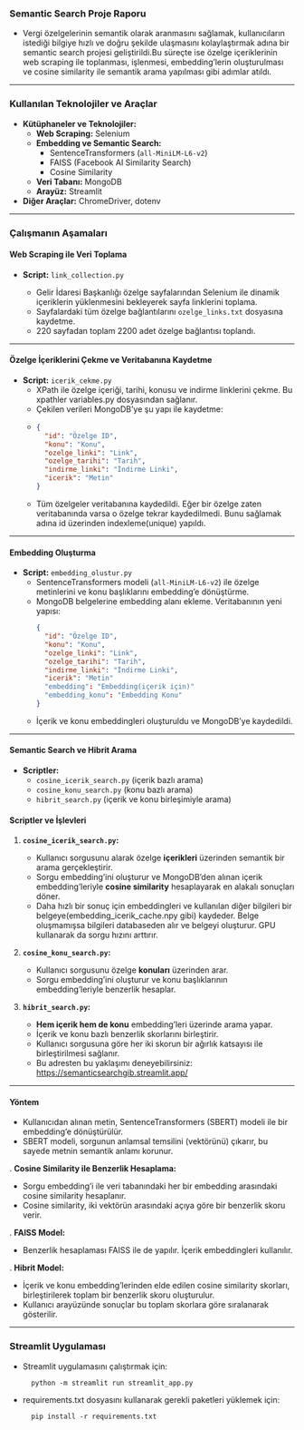 
### **Semantic Search Proje Raporu**  

- Vergi özelgelerinin semantik olarak aranmasını sağlamak, kullanıcıların istediği bilgiye hızlı ve doğru şekilde ulaşmasını kolaylaştırmak adına bir semantic search projesi geliştirildi.Bu süreçte ise özelge içeriklerinin web scraping ile toplanması, işlenmesi, embedding’lerin oluşturulması ve cosine similarity ile semantik arama yapılması gibi adımlar atıldı.

---

### **Kullanılan Teknolojiler ve Araçlar**  
- **Kütüphaneler ve Teknolojiler:**  
  - **Web Scraping:** Selenium  
  - **Embedding ve Semantic Search:**  
    - SentenceTransformers (`all-MiniLM-L6-v2`)  
    - FAISS (Facebook AI Similarity Search)  
    - Cosine Similarity  
  - **Veri Tabanı:** MongoDB  
  - **Arayüz:** Streamlit  
- **Diğer Araçlar:** ChromeDriver, dotenv  

---

### **Çalışmanın Aşamaları**  

#### **Web Scraping ile Veri Toplama**  
- **Script:** `link_collection.py`  

  - Gelir İdaresi Başkanlığı özelge sayfalarından Selenium ile dinamik içeriklerin yüklenmesini bekleyerek sayfa linklerini toplama.  
  - Sayfalardaki tüm özelge bağlantılarını `ozelge_links.txt` dosyasına kaydetme.  
  - 220 sayfadan toplam 2200 adet özelge bağlantısı toplandı.  

---

#### **Özelge İçeriklerini Çekme ve Veritabanına Kaydetme**  
- **Script:** `icerik_cekme.py`   
  - XPath ile özelge içeriği, tarihi, konusu ve indirme linklerini çekme. Bu xpathler variables.py dosyasından sağlanır. 
  - Çekilen verileri MongoDB’ye şu yapı ile kaydetme:
  -   
    ```json
    {
      "id": "Özelge ID",
      "konu": "Konu",
      "ozelge_linki": "Link",
      "ozelge_tarihi": "Tarih",
      "indirme_linki": "İndirme Linki",
      "icerik": "Metin"
    }
    ```  
  -  Tüm özelgeler veritabanına kaydedildi. Eğer bir özelge zaten veritabanında varsa o özelge tekrar kaydedilmedi. Bunu sağlamak adına id üzerinden indexleme(unique) yapıldı. 

---

#### **Embedding Oluşturma**  
- **Script:** `embedding_olustur.py`  
  - SentenceTransformers modeli (`all-MiniLM-L6-v2`) ile özelge metinlerini ve konu başlıklarını embedding’e dönüştürme.  
  - MongoDB belgelerine embedding alanı ekleme. Veritabanının yeni yapısı:
    ```json
    {
      "id": "Özelge ID",
      "konu": "Konu",
      "ozelge_linki": "Link",
      "ozelge_tarihi": "Tarih",
      "indirme_linki": "İndirme Linki",
      "icerik": "Metin"
      "embedding": "Embedding(içerik için)"
      "embedding_konu": "Embedding Konu"
    }
    ```  
  - İçerik ve konu embeddingleri oluşturuldu ve MongoDB’ye kaydedildi.  

---

#### **Semantic Search ve Hibrit Arama**  
- **Scriptler:**  
  - `cosine_icerik_search.py` (içerik bazlı arama)  
  - `cosine_konu_search.py` (konu bazlı arama)  
  - `hibrit_search.py` (içerik ve konu birleşimiyle arama) 

#### **Scriptler ve İşlevleri**
1. **`cosine_icerik_search.py`:**  
   - Kullanıcı sorgusunu alarak özelge **içerikleri** üzerinden semantik bir arama gerçekleştirir.  
   - Sorgu embedding’ini oluşturur ve MongoDB’den alınan içerik embedding’leriyle **cosine similarity** hesaplayarak en alakalı sonuçları döner.
   - Daha hızlı bir sonuç için embeddingleri ve kullanılan diğer bilgileri bir belgeye(embedding_icerik_cache.npy gibi) kaydeder. Belge oluşmamışsa bilgileri databaseden alır ve belgeyi oluşturur. GPU kullanarak da sorgu hızını arttırır.  

2. **`cosine_konu_search.py`:**  
   - Kullanıcı sorgusunu özelge **konuları** üzerinden arar.  
   - Sorgu embedding’ini oluşturur ve konu başlıklarının embedding’leriyle benzerlik hesaplar.  

3. **`hibrit_search.py`:**  
   - **Hem içerik hem de konu** embedding’leri üzerinde arama yapar.  
   - İçerik ve konu bazlı benzerlik skorlarını birleştirir.  
   - Kullanıcı sorgusuna göre her iki skorun bir ağırlık katsayısı ile birleştirilmesi sağlanır.
   - Bu adresten bu yaklaşımı deneyebilirsiniz: https://semanticsearchgib.streamlit.app/

---

#### **Yöntem**  
   - Kullanıcıdan alınan metin, SentenceTransformers (SBERT) modeli ile bir embedding’e dönüştürülür.  
   - SBERT modeli, sorgunun anlamsal temsilini (vektörünü) çıkarır, bu sayede metnin semantik anlamı korunur.   

. **Cosine Similarity ile Benzerlik Hesaplama:**  
   - Sorgu embedding’i ile veri tabanındaki her bir embedding arasındaki cosine similarity hesaplanır.  
   - Cosine similarity, iki vektörün arasındaki açıya göre bir benzerlik skoru verir.

. **FAISS Model:**  
   - Benzerlik hesaplaması FAISS ile de yapılır. İçerik embeddingleri kullanılır.

. **Hibrit Model:**  
   - İçerik ve konu embedding’lerinden elde edilen cosine similarity skorları, birleştirilerek toplam bir benzerlik skoru oluşturulur.  
   - Kullanıcı arayüzünde sonuçlar bu toplam skorlara göre sıralanarak gösterilir.  

---

### **Streamlit Uygulaması**  
  - Streamlit uygulamasını çalıştırmak için:
    ```
      python -m streamlit run streamlit_app.py
    ``` 
  - requirements.txt dosyasını kullanarak gerekli paketleri yüklemek için:
    ```
      pip install -r requirements.txt
    ``` 
